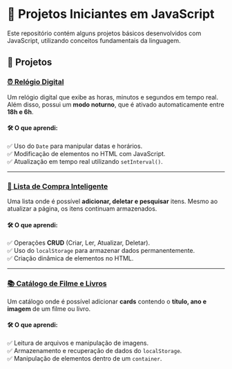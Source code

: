 # 📌 Projetos Iniciantes em JavaScript  
Este repositório contém alguns projetos básicos desenvolvidos com JavaScript, utilizando conceitos fundamentais da linguagem.  

## 🚀 Projetos  

### **[⏰ Relógio Digital](https://luccoredev.github.io/Projetos_Iniciantes_JS/Relogio_Digital/)**  
Um relógio digital que exibe as horas, minutos e segundos em tempo real. Além disso, possui um **modo noturno**, que é ativado automaticamente entre **18h e 6h**.  

#### 🛠️ O que aprendi:  
✅ Uso do `Date` para manipular datas e horários.  
✅ Modificação de elementos no HTML com JavaScript.  
✅ Atualização em tempo real utilizando `setInterval()`.  

---

### **[🛒 Lista de Compra Inteligente](https://luccoredev.github.io/Projetos_Iniciantes_JS/Lista_de_Compra_Inteligente/)**  
Uma lista onde é possível **adicionar, deletar e pesquisar** itens. Mesmo ao atualizar a página, os itens continuam armazenados.  

#### 🛠️ O que aprendi:  
✅ Operações **CRUD** (Criar, Ler, Atualizar, Deletar).  
✅ Uso do `localStorage` para armazenar dados permanentemente.  
✅ Criação dinâmica de elementos no HTML.  

---

### **[📚 Catálogo de Filme e Livros](https://luccoredev.github.io/Projetos_Iniciantes_JS/Catálogo_de_Filme_e_Livros/)**  
Um catálogo onde é possível adicionar **cards** contendo o **título, ano e imagem** de um filme ou livro.  

#### 🛠️ O que aprendi:  
✅ Leitura de arquivos e manipulação de imagens.  
✅ Armazenamento e recuperação de dados do `localStorage`.  
✅ Manipulação de elementos dentro de um `container`.  
